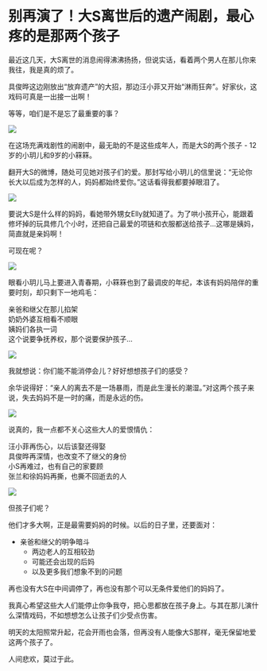# 别再演了！大S离世后的遗产闹剧，最心疼的是那两个孩子

最近这几天，大S离世的消息闹得沸沸扬扬，但说实话，看着两个男人在那儿你来我往，我是真的烦了。

具俊晔这边刚放出“放弃遗产”的大招，那边汪小菲又开始“淋雨狂奔”。好家伙，这戏码可真是一出接一出啊！

等等，咱们是不是忘了最重要的事？

![](http://img2.idouq.com/2025/02/08/cf7ddca6445248ebb23711a933789f05.jpg)

在这场充满戏剧性的闹剧中，最无助的不是这些成年人，而是大S的两个孩子 - 12岁的小玥儿和9岁的小箖箖。

翻开大S的微博，随处可见她对孩子们的爱。那封写给小玥儿的信里说：“无论你长大以后成为怎样的人，妈妈都始终爱你。”这话看得我都要掉眼泪了。

![](http://img2.idouq.com/2025/02/08/0485aeb12cbd4beba26c7b401b822404.jpg)

要说大S是什么样的妈妈，看她带外甥女Elly就知道了。为了哄小孩开心，能跟着修坏掉的玩具修几个小时，还把自己最爱的项链和衣服都送给孩子...这哪是姨妈，简直就是亲妈啊！

可现在呢？

![](http://img2.idouq.com/2025/02/08/260f6890778c49f98b83ec1288be9c37.jpg)

眼看小玥儿马上要进入青春期，小箖箖也到了最调皮的年纪，本该有妈妈陪伴的重要时刻，却只剩下一地鸡毛：

亲爸和继父在那儿掐架  
奶奶外婆互相看不顺眼  
姨妈们各执一词  
这个说要争抚养权，那个说要保护孩子...

![](http://img2.idouq.com/2025/02/08/cd52bc08309e4ef9ada04921913ddc0d.jpg)

我就想说：你们能不能消停会儿？好好想想孩子们的感受？

余华说得好：“亲人的离去不是一场暴雨，而是此生漫长的潮湿。”对这两个孩子来说，失去妈妈不是一时的痛，而是永远的伤。

![](http://img2.idouq.com/2025/02/08/d39d068a7a0840aa8fa53fe1e3391b82.jpg)

说真的，我一点都不关心这些大人的爱恨情仇：

汪小菲再伤心，以后该娶还得娶  
具俊晔再深情，也改变不了继父的身份  
小S再难过，也有自己的家要顾  
张兰和徐妈妈再撕，也撕不回逝去的人

![](http://img2.idouq.com/2025/02/08/41c006b904a0427d88db32fc5cc1b311.jpg)

但孩子们呢？

他们才多大啊，正是最需要妈妈的时候。以后的日子里，还要面对：

* 亲爸和继父的明争暗斗
  * 两边老人的互相较劲
  * 可能还会出现的后妈
  * 以及更多我们想象不到的问题

再也没有大S在中间调停了，再也没有那个可以无条件爱他们的妈妈了。

我真心希望这些大人们能停止你争我夺，把心思都放在孩子身上。与其在那儿演什么深情戏码，不如想想怎么让孩子们少受点伤害。

明天的太阳照常升起，花会开雨也会落，但再没有人能像大S那样，毫无保留地爱这两个孩子了。

人间悲欢，莫过于此。‌​​‌​​‌​‌​​‌‌‌‌​‌​​‌​​​​‌​​‌‌​​​‌​​‌‌​‌​‌‌​​‌‌‌​‌‌​​‌​​​‌‌​​​‌‌‌‌‌​​​‌‌‌‌‌​​​‌‌‌